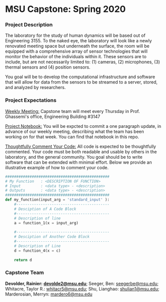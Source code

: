 # MSU Capstone: Spring 2020

### Project Description

The laboratory for the study of human dynamics will be based out of Engineering 3155. To the naked eye, the laboratory will look like a newly renovated meeting space but underneath the surface, the room will be equipped with a comprehensive array of sensor technologies that will monitor the behavior of the individuals within it. These sensors are to include, but are not necessarily limited to: (1) cameras, (2) microphones, (3) thermal sensors and (4) position sensors. 

You goal will be to develop the computational infrastructure and software that will allow for data from the sensors to be streamed to a server, stored, and analyzed by researchers.

### Project Expectations

<u>Weekly Meeting:</u> Capstone team will meet every Thursday in Prof. Ghassemi's office, Engineering Building #3147

<u>[Project Notebook](notebook.md):</u> You will be expcted to commit a one paragraph update, in advance of our weekly meeting, describing what the team has been working on for that week. You can find that notebook in this repo.

<u>Thoughtfully Comment Your Code:</u> All code is expected to be thoughtfully commented. Your code must be both readable and usable by others in the laboratory, and the general community.  You goal should be to write software that can be extended with minimal effort.  Below we provide an illustrative example of how to comment your code.

```python
###############################################
# My Function   : <DESCRIPTION OF FUNCTION> 
# Input         : <data type> - <description>
# Outputs       : <data type> - <description>
###############################################
def my_function(input_arg = 'standard_input' ):
	#------------------------------------------
	# Desciption of A Code Block
	#------------------------------------------
	# Description of line
	a = function_1(x = input_arg)
	
	#------------------------------------------
	# Desciption of Another Code Block
	#------------------------------------------
	# Description of Line
	d = function_4(x = c)
	
	return d
```

### Capstone Team

**Devolder, Rainier:      <devolde2@msu.edu>**;
Seeger, Ben:                <seegerbe@msu.edu>;
Whitacre, Taylor R.:     <whitacr5@msu.edu>;
Shu, Lianghao:             <shulian1@msu.edu>;
Marderosian, Merryn:  <mardero6@msu.edu>









